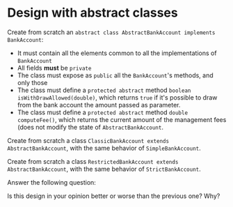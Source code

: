# Design with abstract classes

Create from scratch an `abstract class AbstractBankAccount implements BankAccount`:

* It must contain all the elements common to all the implementations of `BankAccount`
* All fields **must** be `private`
* The class must expose as `public` all the `BankAccount`'s methods, and only those
* The class must define a `protected abstract` method `boolean isWithDrawAllowed(double)`, which returns `true` if it's possible to draw from the bank account the amount passed as parameter.
* The class must define a `protected abstract` method `double computeFee()`, which returns the current amount of the management fees (does not modify the state of `AbstractBankAccount`.

Create from scratch a class `ClassicBankAccount extends AbstractBankAccount`, with the same behavior of `SimpleBankAccount`.

Create from scratch a class `RestrictedBankAccount extends AbstractBankAccount`, with the same behavior of `StrictBankAccount`.

Answer the following question:

Is this design in your opinion better or worse than the previous one? Why?
